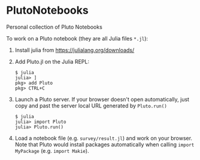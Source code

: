 # PlutoNotebooks
Personal collection of Pluto Notebooks

To work on a Pluto notebook (they are all Julia files `*.jl`):

1. Install julia from https://julialang.org/downloads/
2. Add Pluto.jl on the Julia REPL:

   ```
   $ julia
   julia> ]
   pkg> add Pluto
   pkg> CTRL+C
   ```

3. Launch a Pluto server. If your browser doesn't open automatically, just copy and past the server local URL generated by `Pluto.run()`

   ```
   $ julia
   julia> import Pluto
   julia> Pluto.run()
   ```

4. Load a notebook file (e.g. `survey/result.jl`) and work on your browser. Note that Pluto would install packages automatically when calling `import MyPackage` (e.g. `import Makie`).






